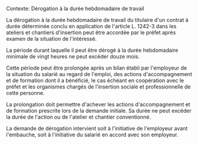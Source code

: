 Contexte: Dérogation à la durée hebdomadaire de travail

La dérogation à la durée hebdomadaire de travail du titulaire d'un contrat à durée déterminée conclu en application de l'article L. 1242-3 dans les ateliers et chantiers d'insertion peut être accordée par le préfet après examen de la situation de l'intéressé.

La période durant laquelle il peut être dérogé à la durée hebdomadaire minimale de vingt heures ne peut excéder douze mois.

Cette période peut être prolongée après un bilan établi par l'employeur de la situation du salarié au regard de l'emploi, des actions d'accompagnement et de formation dont il a bénéficié, le cas échéant en coopération avec le préfet et les organismes chargés de l'insertion sociale et professionnelle de cette personne.

La prolongation doit permettre d'achever les actions d'accompagnement et de formation prescrite lors de la demande initiale. Sa durée ne peut excéder la durée de l'action ou de l'atelier et chantier conventionné.

La demande de dérogation intervient soit à l'initiative de l'employeur avant l'embauche, soit à l'initiative du salarié en accord avec son employeur.